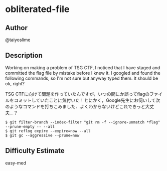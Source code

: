 # obliterated-file

## Author

@taiyoslime

## Description

Working on making a problem of TSG CTF, I noticed that I have staged and committed the flag file by mistake before I knew it.
I googled and found the following commands, so I'm not sure but anyway typed them. It should be ok, right?

TSG CTFに向けて問題を作っていたんですが，いつの間にか誤ってflagのファイルをコミットしていたことに気付いた！とにかく，Google先生にお伺いして次のようなコマンドを打ちこみました．よくわからないけどこれできっと大丈夫...？

```
$ git filter-branch --index-filter "git rm -f --ignore-unmatch *flag" --prune-empty -- --all
$ git reflog expire --expire=now --all
$ git gc --aggressive --prune=now
``` 

## Difficulty Estimate

easy-med
